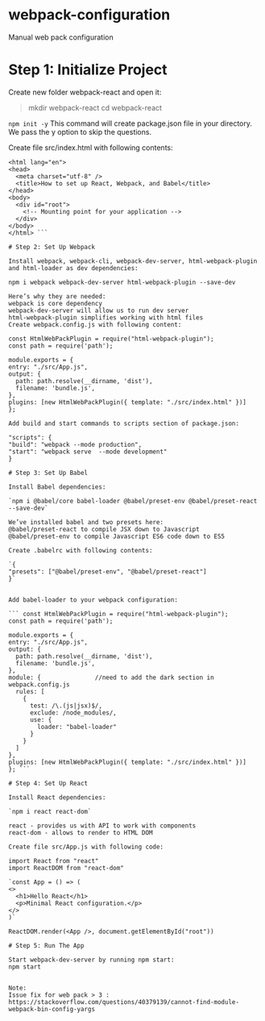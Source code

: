# webpack-configuration
Manual web pack configuration

# Step 1: Initialize Project

Create new folder webpack-react and open it:

>mkdir webpack-react 
>cd webpack-react

 `npm init -y`
This command will create package.json file in your directory. We pass the y option to skip the questions.

Create file src/index.html with following contents:

``` <!DOCTYPE html>
<html lang="en">
<head>
  <meta charset="utf-8" />
  <title>How to set up React, Webpack, and Babel</title>
</head>
<body>
  <div id="root">
    <!-- Mounting point for your application -->
  </div>
</body>
</html> ```

# Step 2: Set Up Webpack

Install webpack, webpack-cli, webpack-dev-server, html-webpack-plugin and html-loader as dev dependencies:

npm i webpack webpack-dev-server html-webpack-plugin --save-dev

Here’s why they are needed:
webpack is core dependency
webpack-dev-server will allow us to run dev server
html-webpack-plugin simplifies working with html files
Create webpack.config.js with following content:

const HtmlWebPackPlugin = require("html-webpack-plugin");
const path = require('path');

module.exports = {
entry: "./src/App.js",
output: {
  path: path.resolve(__dirname, 'dist'),
  filename: 'bundle.js',
},
plugins: [new HtmlWebPackPlugin({ template: "./src/index.html" })]
};

Add build and start commands to scripts section of package.json:

"scripts": {
"build": "webpack --mode production",
"start": "webpack serve  --mode development"
}

# Step 3: Set Up Babel

Install Babel dependencies:

`npm i @babel/core babel-loader @babel/preset-env @babel/preset-react --save-dev`

We’ve installed babel and two presets here:
@babel/preset-react to compile JSX down to Javascript
@babel/preset-env to compile Javascript ES6 code down to ES5

Create .babelrc with following contents:

`{
"presets": ["@babel/preset-env", "@babel/preset-react"]
}`


Add babel-loader to your webpack configuration:

``` const HtmlWebPackPlugin = require("html-webpack-plugin");
const path = require('path');

module.exports = {
entry: "./src/App.js",
output: {
  path: path.resolve(__dirname, 'dist'),
  filename: 'bundle.js',
},
module: {				//need to add the dark section in webpack.config.js
  rules: [
    {
      test: /\.(js|jsx)$/,
      exclude: /node_modules/,
      use: {
        loader: "babel-loader"
      }
    }
  ]
},
plugins: [new HtmlWebPackPlugin({ template: "./src/index.html" })]
}; ```

# Step 4: Set Up React

Install React dependencies:

`npm i react react-dom`

react - provides us with API to work with components
react-dom - allows to render to HTML DOM

Create file src/App.js with following code:

import React from "react"
import ReactDOM from "react-dom"

`const App = () => (
<>
  <h1>Hello React</h1>
  <p>Minimal React configuration.</p>
</>
)`

ReactDOM.render(<App />, document.getElementById("root"))

# Step 5: Run The App

Start webpack-dev-server by running npm start:
npm start


Note:
Issue fix for web pack > 3 : 
https://stackoverflow.com/questions/40379139/cannot-find-module-webpack-bin-config-yargs


